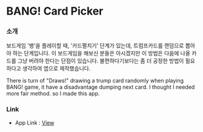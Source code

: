 # BANG! Card Picker

### 소개

보드게임 '뱅'을 플레이할 때, '카드펼치기' 단계가 있는데, 트럼프카드를 랜덤으로 뽑아야 하는 단계입니다. 이 보드게임을 해보신 분들은 아시겠지만 이 방법은 다음에 나올 카드를 그냥 버려야 한다는 단점이 있습니다. 불편하다기보다는 좀 더 공정한 방법이 필요하다고 생각하여 앱으로 제작했습니다.

There is turn of "Draws!" drawing a trump card randomly when playing BANG! game, it have a disadvantage dumping next card. I thought I needed more fair method. so I made this app.

### Link

+ App Link : [View](http://bang-pickcard.s3-website.ap-northeast-2.amazonaws.com/)